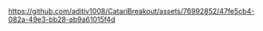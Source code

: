 

https://github.com/aditiv1008/CatariBreakout/assets/76992852/47fe5cb4-082a-49e3-bb28-ab9a61015f4d

